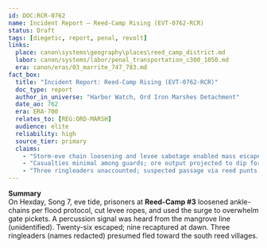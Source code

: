 ```yaml
---
id: DOC:RCR-0762
name: Incident Report — Reed-Camp Rising (EVT-0762-RCR)
status: Draft
tags: [diegetic, report, penal, revolt]
links:
  place: canon\systems\geography\places\reed_camp_district.md
  labor: canon/systems/labor/penal_transportation_c300_1050.md
  era: canon/eras/03_marrite_747_783.md
fact_box:
  title: "Incident Report: Reed-Camp Rising (EVT-0762-RCR)"
  doc_type: report
  author_in_universe: "Harbor Watch, Ord Iron Marshes Detachment"
  date_ao: 762
  era: ERA-700
  relates_to: [REG:ORD-MARSH]
  audience: elite
  reliability: high
  source_tier: primary
  claims:
    - "Storm-eve chain loosening and levee sabotage enabled mass escape from penal ore camp."
    - "Casualties minimal among guards; ore output projected to dip for 2–3 seasons."
    - "Three ringleaders unaccounted; suspected passage via reed punts at third tide bell."
---
```


**Summary**  
On Hexday, Song 7, eve tide, prisoners at **Reed-Camp #3** loosened ankle-chains per flood protocol, cut levee ropes, and used the surge to overwhelm gate pickets. A percussion signal was heard from the mangrove line (unidentified). Twenty-six escaped; nine recaptured at dawn. Three ringleaders (names redacted) presumed fled toward the south reed villages.

